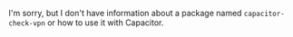 I'm sorry, but I don't have information about a package named `capacitor-check-vpn` or how to use it with Capacitor.